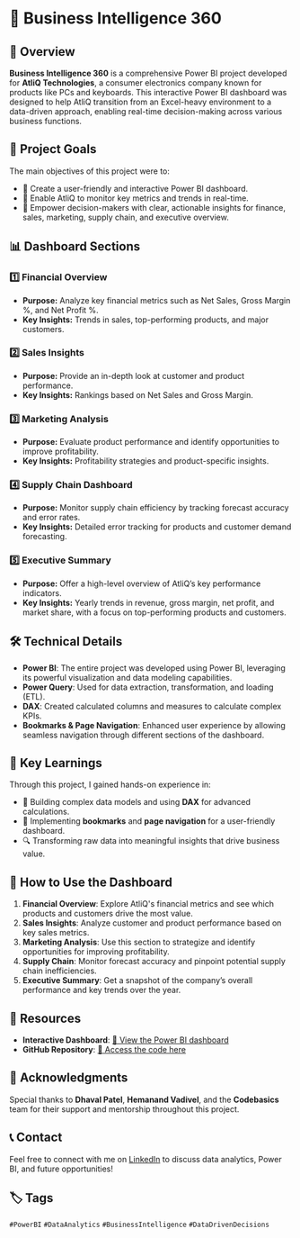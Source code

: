 # 🚀 Business Intelligence 360

## 📄 Overview
**Business Intelligence 360** is a comprehensive Power BI project developed for **AtliQ Technologies**, a consumer electronics company known for products like PCs and keyboards. This interactive Power BI dashboard was designed to help AtliQ transition from an Excel-heavy environment to a data-driven approach, enabling real-time decision-making across various business functions.

## 🎯 Project Goals
The main objectives of this project were to:
- 🔹 Create a user-friendly and interactive Power BI dashboard.
- 🔹 Enable AtliQ to monitor key metrics and trends in real-time.
- 🔹 Empower decision-makers with clear, actionable insights for finance, sales, marketing, supply chain, and executive overview.

## 📊 Dashboard Sections
### 1️⃣ Financial Overview
- **Purpose:** Analyze key financial metrics such as Net Sales, Gross Margin %, and Net Profit %.
- **Key Insights:** Trends in sales, top-performing products, and major customers.

### 2️⃣ Sales Insights
- **Purpose:** Provide an in-depth look at customer and product performance.
- **Key Insights:** Rankings based on Net Sales and Gross Margin.

### 3️⃣ Marketing Analysis
- **Purpose:** Evaluate product performance and identify opportunities to improve profitability.
- **Key Insights:** Profitability strategies and product-specific insights.

### 4️⃣ Supply Chain Dashboard
- **Purpose:** Monitor supply chain efficiency by tracking forecast accuracy and error rates.
- **Key Insights:** Detailed error tracking for products and customer demand forecasting.

### 5️⃣ Executive Summary
- **Purpose:** Offer a high-level overview of AtliQ’s key performance indicators.
- **Key Insights:** Yearly trends in revenue, gross margin, net profit, and market share, with a focus on top-performing products and customers.

## 🛠️ Technical Details
- **Power BI**: The entire project was developed using Power BI, leveraging its powerful visualization and data modeling capabilities.
- **Power Query**: Used for data extraction, transformation, and loading (ETL).
- **DAX**: Created calculated columns and measures to calculate complex KPIs.
- **Bookmarks & Page Navigation**: Enhanced user experience by allowing seamless navigation through different sections of the dashboard.

## 🌟 Key Learnings
Through this project, I gained hands-on experience in:
- 🧩 Building complex data models and using **DAX** for advanced calculations.
- 🎨 Implementing **bookmarks** and **page navigation** for a user-friendly dashboard.
- 🔍 Transforming raw data into meaningful insights that drive business value.

## 🚀 How to Use the Dashboard
1. **Financial Overview**: Explore AtliQ's financial metrics and see which products and customers drive the most value.
2. **Sales Insights**: Analyze customer and product performance based on key sales metrics.
3. **Marketing Analysis**: Use this section to strategize and identify opportunities for improving profitability.
4. **Supply Chain**: Monitor forecast accuracy and pinpoint potential supply chain inefficiencies.
5. **Executive Summary**: Get a snapshot of the company’s overall performance and key trends over the year.

## 📂 Resources
- **Interactive Dashboard**: [🔗 View the Power BI dashboard](https://lnkd.in/d37WKqGk)
- **GitHub Repository**: [🔗 Access the code here](https://lnkd.in/dJPrfFbh)

## 🙏 Acknowledgments
Special thanks to **Dhaval Patel**, **Hemanand Vadivel**, and the **Codebasics** team for their support and mentorship throughout this project.

## 📞 Contact
Feel free to connect with me on [LinkedIn](https://www.linkedin.com/in/prasad7k) to discuss data analytics, Power BI, and future opportunities!

## 🏷️ Tags
`#PowerBI` `#DataAnalytics` `#BusinessIntelligence` `#DataDrivenDecisions`
